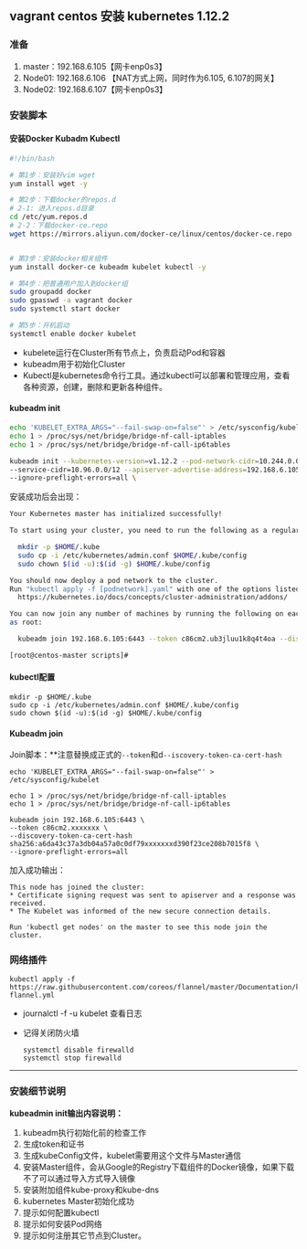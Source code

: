 ## vagrant centos 安装 kubernetes 1.12.2



### 准备

1. master：192.168.6.105【网卡enp0s3】
2. Node01: 192.168.6.106 【NAT方式上网，同时作为6.105, 6.107的网关】
3. Node02: 192.168.6.107【网卡enp0s3】



### 安装脚本

#### 安装Docker Kubadm Kubectl

```bash
#!/bin/bash

# 第1步：安装好vim wget
yum install wget -y

# 第2步：下载docker的repos.d
# 2-1: 进入repos.d目录
cd /etc/yum.repos.d
# 2-2：下载docker-ce.repo
wget https://mirrors.aliyun.com/docker-ce/linux/centos/docker-ce.repo


# 第3步：安装docker相关组件
yum install docker-ce kubeadm kubelet kubectl -y

# 第4步：把普通用户加入到docker组
sudo groupadd docker
sudo gpasswd -a vagrant docker
sudo systemctl start docker

# 第5步：开机启动
systemctl enable docker kubelet
```

- kubelete运行在Cluster所有节点上，负责启动Pod和容器
- kubeadm用于初始化Cluster
- Kubectl是kubernetes命令行工具。通过kubectl可以部署和管理应用，查看各种资源，创建，删除和更新各种组件。

#### kubeadm init

```bash
echo 'KUBELET_EXTRA_ARGS="--fail-swap-on=false"' > /etc/sysconfig/kubelet
echo 1 > /proc/sys/net/bridge/bridge-nf-call-iptables
echo 1 > /proc/sys/net/bridge/bridge-nf-call-ip6tables

kubeadm init --kubernetes-version=v1.12.2 --pod-network-cidr=10.244.0.0/16 \
--service-cidr=10.96.0.0/12 --apiserver-advertise-address=192.168.6.105 \
--ignore-preflight-errors=all \
```

安装成功后会出现：

```bash
Your Kubernetes master has initialized successfully!

To start using your cluster, you need to run the following as a regular user:

  mkdir -p $HOME/.kube
  sudo cp -i /etc/kubernetes/admin.conf $HOME/.kube/config
  sudo chown $(id -u):$(id -g) $HOME/.kube/config

You should now deploy a pod network to the cluster.
Run "kubectl apply -f [podnetwork].yaml" with one of the options listed at:
  https://kubernetes.io/docs/concepts/cluster-administration/addons/

You can now join any number of machines by running the following on each node
as root:

  kubeadm join 192.168.6.105:6443 --token c86cm2.ub3jluu1k8q4t4oa --discovery-token-ca-cert-hash sha256:xxxxxxxxxxxxxxxxxxx

[root@centos-master scripts]#
```

#### kubectl配置

```
mkdir -p $HOME/.kube
sudo cp -i /etc/kubernetes/admin.conf $HOME/.kube/config
sudo chown $(id -u):$(id -g) $HOME/.kube/config
```



#### Kubeadm join

Join脚本：**注意替换成正式的`--token`和d`--iscovery-token-ca-cert-hash`

```
echo 'KUBELET_EXTRA_ARGS="--fail-swap-on=false"' > /etc/sysconfig/kubelet

echo 1 > /proc/sys/net/bridge/bridge-nf-call-iptables
echo 1 > /proc/sys/net/bridge/bridge-nf-call-ip6tables

kubeadm join 192.168.6.105:6443 \
--token c86cm2.xxxxxxx \
--discovery-token-ca-cert-hash sha256:a6da43c37a3db04a57a0c0df79xxxxxxxd390f23ce208b7015f8 \
--ignore-preflight-errors=all
```

加入成功输出：

```
This node has joined the cluster:
* Certificate signing request was sent to apiserver and a response was received.
* The Kubelet was informed of the new secure connection details.

Run 'kubectl get nodes' on the master to see this node join the cluster.
```



### 网络插件

```
kubectl apply -f https://raw.githubusercontent.com/coreos/flannel/master/Documentation/kube-flannel.yml
```

- journalctl -f -u kubelet 查看日志

- 记得关闭防火墙

  ```
  systemctl disable firewalld
  systemctl stop firewalld
  ```

----

### 安装细节说明

**kubeadmin init输出内容说明：**

1. kubeadm执行初始化前的检查工作
2. 生成token和证书
3. 生成kubeConfig文件，kubelet需要用这个文件与Master通信
4. 安装Master组件，会从Google的Registry下载组件的Docker镜像，如果下载不了可以通过导入方式导入镜像
5. 安装附加组件kube-proxy和kube-dns
6. kubernetes Master初始化成功
7. 提示如何配置kubectl
8. 提示如何安装Pod网络
9. 提示如何注册其它节点到Cluster。
